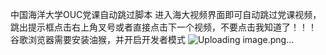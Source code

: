 中国海洋大学OUC党课自动跳过脚本
进入海大视频界面即可自动跳过党课视频，跳出提示框点击右上角叉号或者直接点击下一个视频，不要点击我知道了！！！
谷歌浏览器需要安装油猴，并开启开发者模式
![Uploading image.png…]()
